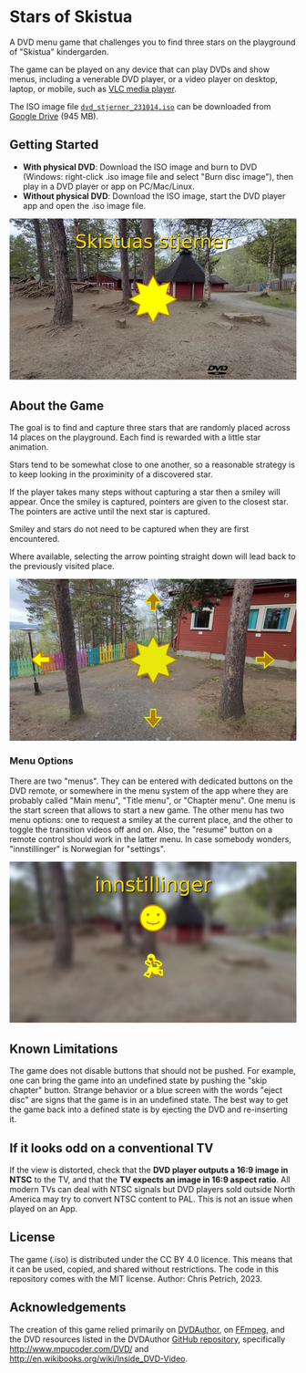 # Stars of Skistua
A DVD menu game that challenges you to find three stars on the playground of "Skistua" kindergarden.

The game can be played on any device that can play DVDs and show menus, including
a venerable DVD player, or
a video player on desktop, laptop, or mobile, such as [VLC media player](https://www.videolan.org/vlc/).

The ISO image file [``dvd_stjerner_231014.iso``](https://drive.google.com/file/d/1pmniI_VgP61LEuj4KDtMpiBAE43Bcg33/view?usp=sharing) can be downloaded from [Google Drive](https://drive.google.com/file/d/1pmniI_VgP61LEuj4KDtMpiBAE43Bcg33/view?usp=sharing) (945 MB).

## Getting Started
* **With physical DVD**: Download the ISO image and burn to DVD (Windows: right-click .iso image file and select "Burn disc image"), then play in a DVD player or app on PC/Mac/Linux.
* **Without physical DVD**: Download the ISO image, start the DVD player app and open the .iso image file.

![DVD Cover](/assets/view_cover_640px.png)

## About the Game
The goal is to find and capture three stars that are randomly placed across 14 places on the playground. Each find is rewarded with a little star animation.

Stars tend to be somewhat close to one another, so a reasonable strategy is to keep looking in the proximinity of a discovered star.

If the player takes many steps without capturing a star then a smiley will appear. Once the smiley is captured, pointers are given to the closest star. The pointers are active until the next star is captured.

Smiley and stars do not need to be captured when they are first encountered.

Where available, selecting the arrow pointing straight down will lead back to the previously visited place.

![Example menu with discovered star and arrows](/assets/menu_with_star_640px.png)

### Menu Options
There are two "menus". They can be entered with dedicated buttons on the DVD remote, or somewhere in the menu system of the app where they are probably called "Main menu", "Title menu", or "Chapter menu".
One menu is the start screen that allows to start a new game. The other menu has two menu options: one to request a smiley at the current place, and the other to toggle the transition videos off and on. Also, the "resume"
button on a remote control should work in the latter menu. In case somebody wonders, "innstillinger" is Norwegian for "settings".

![Screenshot of menu titled "innstillinger"](/assets/view_toggle_640px.png)

## Known Limitations
The game does not disable buttons that should not be pushed. For example, one can bring the game into an undefined state by pushing the "skip chapter" button. Strange behavior or a blue screen with the words "eject disc" are
signs that the game is in an undefined state. The best way to get the game back into a defined state is by ejecting the DVD and re-inserting it.

## If it looks odd on a conventional TV
If the view is distorted, check that the **DVD player outputs a 16:9 image in NTSC** to the TV, and that the **TV expects an image in 16:9 aspect ratio**. All modern TVs can deal with NTSC signals but DVD players sold outside North America may try to convert NTSC content to PAL. This is not an issue when played on an App.

## License
The game (.iso) is distributed under the CC BY 4.0 licence. This means that it can be used, copied, and shared without restrictions. The code in this repository comes with the MIT license. Author: Chris Petrich, 2023.

## Acknowledgements
The creation of this game relied primarily on [DVDAuthor](https://dvdauthor.sourceforge.net/), on [FFmpeg](https://ffmpeg.org/), and the DVD resources listed in the DVDAuthor [GitHub repository](https://github.com/ldo/dvdauthor/), specifically http://www.mpucoder.com/DVD/ and http://en.wikibooks.org/wiki/Inside_DVD-Video.
